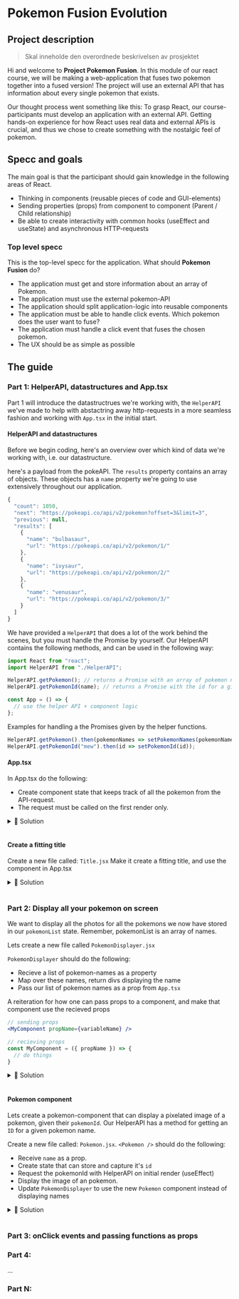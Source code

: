 # Pokemon Fusion Evolution


## Project description

> Skal inneholde den overordnede beskrivelsen av prosjektet

Hi and welcome to **Project Pokemon Fusion**. In this module of our react course, we will be making a web-application that fuses two pokemon together into a fused version! The project will use an external API that has information about every single pokemon that exists.

Our thought process went something like this: To grasp React, our course-participants must develop an application with an external API. Getting hands-on experience for how React uses real data and external APIs is crucial, and thus we chose to create something with the nostalgic feel of pokemon.


## Specc and goals

The main goal is that the participant should gain knowledge in the following areas of React.

* Thinking in components (reusable pieces of code and GUI-elements)
* Sending properties (props) from component to component (Parent / Child relationship)
* Be able to create interactivity with common hooks (useEffect and useState) and asynchronous HTTP-requests

### Top level specc

This is the top-level specc for the application. What should **Pokemon Fusion** do?

* The application must get and store information about an array of Pokemon.
* The application must use the external pokemon-API
* The application should split application-logic into reusable components
* The application must be able to handle click events. Which pokemon does the user want to fuse?
* The application must handle a click event that fuses the chosen pokemon.
* The UX should be as simple as possible


## The guide

### Part 1: HelperAPI, datastructures and App.tsx

Part 1 will introduce the datastructrues we're working with, the `HelperAPI` we've made to help with abstactring away http-requests in a more seamless fashion and working with `App.tsx` in the initial start. 

#### HelperAPI and datastructures

Before we begin coding, here's an overview over which kind of data we're working with, i.e. our datastructure.

here's a payload from the pokeAPI. The `results` property contains an array of objects. These objects has a `name` property we're going to use extensively throughout our application.

```js
{
  "count": 1050,
  "next": "https://pokeapi.co/api/v2/pokemon?offset=3&limit=3",
  "previous": null,
  "results": [
    {
      "name": "bulbasaur",
      "url": "https://pokeapi.co/api/v2/pokemon/1/"
    },
    {
      "name": "ivysaur",
      "url": "https://pokeapi.co/api/v2/pokemon/2/"
    },
    {
      "name": "venusaur",
      "url": "https://pokeapi.co/api/v2/pokemon/3/"
    }
  ]
}
```

We have provided a `HelperAPI` that does a lot of the work behind the scenes, but you must handle the Promise by yourself. Our HelperAPI contains the following methods, and can be used in the following way:


```jsx
import React from "react";
import HelperAPI from "./HelperAPI";

HelperAPI.getPokemon(); // returns a Promise with an array of pokemon names
HelperAPI.getPokemonId(name); // returns a Promise with the id for a given pokemon name

const App = () => {
  // use the helper API + component logic
};
```
Examples for handling a the Promises given by the helper functions.

```jsx
HelperAPI.getPokemon().then(pokemonNames => setPokemonNames(pokemonNames));
HelperAPI.getPokemonId("mew").then(id => setPokemonId(id));
```

#### **App.tsx**

In App.tsx do the following:
- Create component state that keeps track of all the pokemon from the API-request.
- The request must be called on the first render only.

<details><summary>🔑 Solution</summary>
<br>

```jsx
import React, { useState } from "react";
import HelperAPI from "./HelperAPI";

function App() {
  const [pokemonList, setPokemonList] = useState([]);

  useEffect(() => {
    HelperAPI.getPokemon().then((pokemon) => {
      setPokemonList(pokemon);
    });
  }, []);

  return (
    <div className="App">
      Example application
    </div>
  );
}

export default App;

```
</details>
<br />

#### **Create a fitting title**

Create a new file called: `Title.jsx`
Make it create a fitting title, and use the component in App.tsx

<details><summary>🔑 Solution</summary>
<br>

```jsx
// Title.jsx
import React from "react";

const Title = () => {
    return <h1 style={{ font: "Helvetica Neue", fontWeight: 150 }}>Pokemon Fusion</h1>
}

export default Title;
```

```jsx
// App.jsx
import React, { useState, useEffect } from "react";
import HelperAPI from "./HelperAPI";

import Title from "./Title";

function App() {
  const [pokemonList, setPokemonList] = useState([]);

  useEffect(() => {
    HelperAPI.getPokemon().then((pokemon) => {
      setPokemonList(pokemon);
    });
  }, []);

  return (
    <div className="App">
      <Title />
    </div>
  );
}

export default App;
```
</details>
<br />



### Part 2: Display all your pokemon on screen

We want to display all the photos for all the pokemons we now have stored in our `pokemonList` state. Remember, pokemonList is an array of names.

Lets create a new file called `PokemonDisplayer.jsx`

`PokemonDisplayer` should do the following:
- Recieve a list of pokemon-names as a property
- Map over these names, return divs displaying the name
- Pass our list of pokemon names as a prop from `App.tsx`

A reiteration for how one can pass props to a component, and make that component use the recieved props

```jsx
// sending props
<MyComponent propName={variableName} />

// recieving props
const MyComponent = ({ propName }) => {
  // do things
}
```

<details><summary>🔑 Solution</summary>
<br>

```jsx
// PokemonDisplayer.jsx
import React from "react";

const PokemonDisplayer = ({ pokemonList }) => {
  return (
    <div>
      {pokemonList.map(name => (
        <div key={name}>{ name }</div>
      ))}
    </div>
  );
};
```

```jsx
// App.jsx
import React, { useState, useEffect } from "react";
import HelperAPI from "./HelperAPI";

import Title from "./Title";
import PokemonDisplayer from "./PokemonDisplayer";

function App() {
  const [pokemonList, setPokemonList] = useState([]);

  useEffect(() => {
    HelperAPI.getPokemon().then((pokemon) => {
      setPokemonList(pokemon);
    });
  }, []);

  return (
    <div className="App">
      <Title />
      <PokemonDisplayer pokemonList={pokemonList} />
    </div>
  );
}

export default App;
```
</details>
<br />


#### Pokemon component

Lets create a pokemon-component that can display a pixelated image of a pokemon, given their `pokemonId`.
Our HelperAPI has a method for getting an `ID` for a given pokemon name.

Create a new file called: `Pokemon.jsx`. `<Pokemon />` should do the following:
- Receive `name` as a prop.
- Create state that can store and capture it's `id`
- Request the pokemonId with HelperAPI on initial render (useEffect)
- Display the image of an pokemon.
- Update `PokemonDisplayer` to use the new `Pokemon` component instead of displaying names

<details><summary>🔑 Solution</summary>
<br>

```jsx
// Pokemon.jsx
import React, { useEffect, useState } from "react";
import HelperAPI from "./HelperAPI";

const Pokemon = ({ name }) => {
  const [id, setId] = useState();

  useEffect(() => {
      if(name) {
          HelperAPI.getPokemonId(name).then((id) => setId(id));
      }
  }, [name]);

  const getImageUrl = () => {
    return `https://raw.githubusercontent.com/PokeAPI/sprites/master/sprites/pokemon/${id}.png`;
  };

  return (
      <>
        {name && <img width="auto" height="100" src={getImageUrl()}></img>}
      </>
  )
};

export default Pokemon;
```

```jsx
// PokemonDisplayer.jsx
import React from "react";
import Pokemon from "./Pokemon";

const PokemonDisplayer = ({ pokemonList }) => {
  return (
    <div className="pokeContainer">
      {pokemonList.map(name => (
        <Pokemon key={name} name={name} />
      ))}
    </div>
  );
};

export default PokemonDisplayer;
```
</details>
<br />


### Part 3: onClick events and passing functions as props

### Part 4: <Insert Title>
...
### Part N: <Title N>
